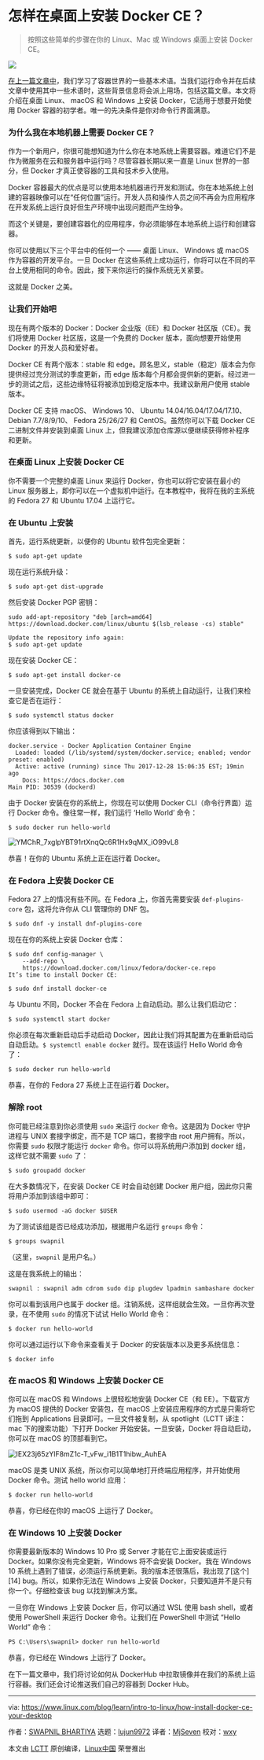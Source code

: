 怎样在桌面上安装 Docker CE？
=====

> 按照这些简单的步骤在你的 Linux、Mac 或 Windows 桌面上安装 Docker CE。

![](https://www.linux.com/sites/lcom/files/styles/rendered_file/public/containers-volumes_0.jpg?itok=gv0_MXiZ)

[在上一篇文章中][1]，我们学习了容器世界的一些基本术语。当我们运行命令并在后续文章中使用其中一些术语时，这些背景信息将会派上用场，包括这篇文章。本文将介绍在桌面 Linux、 macOS 和 Windows 上安装 Docker，它适用于想要开始使用 Docker 容器的初学者。唯一的先决条件是你对命令行界面满意。

### 为什么我在本地机器上需要 Docker CE？

作为一个新用户，你很可能想知道为什么你在本地系统上需要容器。难道它们不是作为微服务在云和服务器中运行吗？尽管容器长期以来一直是 Linux 世界的一部分，但 Docker 才真正使容器的工具和技术步入使用。

Docker 容器最大的优点是可以使用本地机器进行开发和测试。你在本地系统上创建的容器映像可以在“任何位置”运行。开发人员和操作人员之间不再会为应用程序在开发系统上运行良好但生产环境中出现问题而产生纷争。

而这个关键是，要创建容器化的应用程序，你必须能够在本地系统上运行和创建容器。

你可以使用以下三个平台中的任何一个 —— 桌面 Linux、 Windows 或 macOS 作为容器的开发平台。一旦 Docker 在这些系统上成功运行，你将可以在不同的平台上使用相同的命令。因此，接下来你运行的操作系统无关紧要。

这就是 Docker 之美。

### 让我们开始吧

现在有两个版本的 Docker：Docker 企业版（EE）和 Docker 社区版（CE）。我们将使用 Docker 社区版，这是一个免费的 Docker 版本，面向想要开始使用 Docker 的开发人员和爱好者。

Docker CE 有两个版本：stable 和 edge。顾名思义，stable（稳定）版本会为你提供经过充分测试的季度更新，而 edge 版本每个月都会提供新的更新。经过进一步的测试之后，这些边缘特征将被添加到稳定版本中。我建议新用户使用 stable 版本。

Docker CE 支持 macOS、 Windows 10、 Ubuntu 14.04/16.04/17.04/17.10、 Debian 7.7/8/9/10、 Fedora 25/26/27 和 CentOS。虽然你可以下载 Docker CE 二进制文件并安装到桌面 Linux 上，但我建议添加仓库源以便继续获得修补程序和更新。

### 在桌面 Linux 上安装 Docker CE

你不需要一个完整的桌面 Linux 来运行 Docker，你也可以将它安装在最小的 Linux 服务器上，即你可以在一个虚拟机中运行。在本教程中，我将在我的主系统的 Fedora 27 和 Ubuntu 17.04 上运行它。

### 在 Ubuntu 上安装

首先，运行系统更新，以便你的 Ubuntu 软件包完全更新：

```
$ sudo apt-get update
```

现在运行系统升级：

```
$ sudo apt-get dist-upgrade
```

然后安装 Docker PGP 密钥：

```
sudo add-apt-repository "deb [arch=amd64] https://download.docker.com/linux/ubuntu $(lsb_release -cs) stable"
```
```
Update the repository info again:
$ sudo apt-get update
```

现在安装 Docker CE：

```
$ sudo apt-get install docker-ce
```

一旦安装完成，Docker CE 就会在基于 Ubuntu 的系统上自动运行，让我们来检查它是否在运行：

```
$ sudo systemctl status docker
```

你应该得到以下输出：

```
docker.service - Docker Application Container Engine
  Loaded: loaded (/lib/systemd/system/docker.service; enabled; vendor preset: enabled)
  Active: active (running) since Thu 2017-12-28 15:06:35 EST; 19min ago
    Docs: https://docs.docker.com
Main PID: 30539 (dockerd)
```

由于 Docker 安装在你的系统上，你现在可以使用 Docker CLI（命令行界面）运行 Docker 命令。像往常一样，我们运行 ‘Hello World’ 命令：

```
$ sudo docker run hello-world
```

![YMChR_7xglpYBT91rtXnqQc6R1Hx9qMX_iO99vL8][2]

恭喜！在你的 Ubuntu 系统上正在运行着 Docker。

### 在 Fedora 上安装 Docker CE

Fedora 27 上的情况有些不同。在 Fedora 上，你首先需要安装 `def-plugins-core` 包，这将允许你从 CLI 管理你的 DNF 包。

```
$ sudo dnf -y install dnf-plugins-core
```

现在在你的系统上安装 Docker 仓库：

```
$ sudo dnf config-manager \
    --add-repo \
    https://download.docker.com/linux/fedora/docker-ce.repo
It’s time to install Docker CE:
```

```
$ sudo dnf install docker-ce
```
与 Ubuntu 不同，Docker 不会在 Fedora 上自动启动。那么让我们启动它：

```
$ sudo systemctl start docker
```

你必须在每次重新启动后手动启动 Docker，因此让我们将其配置为在重新启动后自动启动。`$ systemctl enable docker` 就行。现在该运行 Hello World 命令了：

```
$ sudo docker run hello-world
```

恭喜，在你的 Fedora 27 系统上正在运行着 Docker。

### 解除 root

你可能已经注意到你必须使用 `sudo` 来运行 `docker` 命令。这是因为 Docker 守护进程与 UNIX 套接字绑定，而不是 TCP 端口，套接字由 root 用户拥有。所以，你需要 `sudo` 权限才能运行 `docker` 命令。你可以将系统用户添加到 docker 组，这样它就不需要 `sudo` 了：

```
$ sudo groupadd docker
```

在大多数情况下，在安装 Docker CE 时会自动创建 Docker 用户组，因此你只需将用户添加到该组中即可：

```
$ sudo usermod -aG docker $USER
```

为了测试该组是否已经成功添加，根据用户名运行 `groups` 命令：

```
$ groups swapnil
```

（这里，`swapnil` 是用户名。）

这是在我系统上的输出：

```
swapnil : swapnil adm cdrom sudo dip plugdev lpadmin sambashare docker
```

你可以看到该用户也属于 docker 组。注销系统，这样组就会生效。一旦你再次登录，在不使用 `sudo` 的情况下试试 Hello World 命令：

```
$ docker run hello-world
```

你可以通过运行以下命令来查看关于 Docker 的安装版本以及更多系统信息：

```
$ docker info
```

### 在 macOS 和 Windows 上安装 Docker CE

你可以在 macOS 和 Windows 上很轻松地安装 Docker CE（和 EE）。下载官方为 macOS 提供的 Docker 安装包，在 macOS 上安装应用程序的方式是只需将它们拖到 Applications 目录即可。一旦文件被复制，从 spotlight（LCTT 译注：mac 下的搜索功能）下打开 Docker 开始安装。一旦安装，Docker 将自动启动，你可以在 macOS 的顶部看到它。

![IEX23j65zYlF8mZ1c-T_vFw_i1B1T1hibw_AuhEA][3]

macOS 是类 UNIX 系统，所以你可以简单地打开终端应用程序，并开始使用 Docker 命令。测试 hello world 应用：

```
$ docker run hello-world
```

恭喜，你已经在你的 macOS 上运行了 Docker。

### 在 Windows 10 上安装 Docker

你需要最新版本的 Windows 10 Pro 或 Server 才能在它上面安装或运行 Docker。如果你没有完全更新，Windows 将不会安装 Docker。我在 Windows 10 系统上遇到了错误，必须运行系统更新。我的版本还很落后，我出现了[这个][14] bug。所以，如果你无法在 Windows 上安装 Docker，只要知道并不是只有你一个。仔细检查该 bug 以找到解决方案。

一旦你在 Windows 上安装 Docker 后，你可以通过 WSL 使用 bash shell，或者使用 PowerShell 来运行 Docker 命令。让我们在 PowerShell 中测试 “Hello World” 命令：

```
PS C:\Users\swapnil> docker run hello-world
```

恭喜，你已经在 Windows 上运行了 Docker。

在下一篇文章中，我们将讨论如何从 DockerHub 中拉取镜像并在我们的系统上运行容器。我们还会讨论推送我们自己的容器到 Docker Hub。


--------------------------------------------------------------------------------

via: https://www.linux.com/blog/learn/intro-to-linux/how-install-docker-ce-your-desktop

作者：[SWAPNIL BHARTIYA][a]
选题：[lujun9972](https://github.com/lujun9972)
译者：[MjSeven](https://github.com/MjSeven)
校对：[wxy](https://github.com/wxy)

本文由 [LCTT](https://github.com/LCTT/TranslateProject) 原创编译，[Linux中国](https://linux.cn/) 荣誉推出

[a]:https://www.linux.com/users/arnieswap
[1]:https://www.linux.com/blog/intro-to-linux/2017/12/container-basics-terms-you-need-know
[2]:https://lh5.googleusercontent.com/YMChR_7xglpYBT91rtXnqQc6R1Hx9qMX_iO99vL8Z8C0-BlynDcL5B5pG-zzH0fKU0Qvnzd89v0KDEbZiO0gTfGNGfDtO-FkTt0bmzIQ-TKbNmv18S9RXdkSeXqgKDFRewnaHPj2
[3]:https://lh3.googleusercontent.com/IEX23j65zYlF8mZ1c-T_vFw_i1B1T1hibw_AuhEAfwv9oFpMfcAqkgEk7K5o58iDAAfGozSpIvY_qEsTOHRlSbesMKwTnG9rRkWba1KPSmnuH1LyoccDGNO3Clbz8du0gSByZxNj
[4]:https://github.com/docker/for-win/issues/1263
